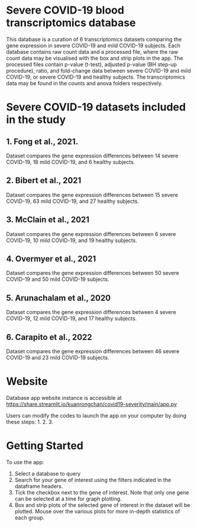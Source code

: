 # Severe COVID-19 blood transcriptomics database
This database is a curation of 6 transcriptomics datasets comparing the gene expression in severe COVID-19 and mild COVID-19 subjects. Each database contains raw count data and a processed file, where the raw count data may be visualised with the box and strip plots in the app. The processed files contain p-value (t-test), adjusted p-value (BH step-up procedure), ratio, and fold-change data between severe COVID-19 and mild COVID-19, or severe COVID-19 and healthy subjects. The transcriptomics data may be found in the counts and anova folders respectively.

# Severe COVID-19 datasets included in the study
## 1. Fong et al., 2021. 
Dataset compares the gene expression differences between 14 severe COVID-19, 18 mild COVID-19, and 6 healthy subjects.
## 2. Bibert et al., 2021
Dataset compares the gene expression differences between 15 severe COVID-19, 63 mild COVID-19, and 27 healthy subjects.
## 3. McClain et al., 2021
Dataset compares the gene expression differences between 6 severe COVID-19, 10 mild COVID-19, and 19 healthy subjects.
## 4. Overmyer et al., 2021
Dataset compares the gene expression differences between 50 severe COVID-19 and 50 mild COVID-19 subjects. 
## 5. Arunachalam et al., 2020
Dataset compares the gene expression differences between 4 severe COVID-19, 12 mild COVID-19, and 17 healthy subjects.
## 6. Carapito et al., 2022
Dataset compares the gene expression differences between 46 severe COVID-19 and 23 mild COVID-19 subjects. 

# Website
Database app website instance is accessible at https://share.streamlit.io/kuanrongchan/covid19-severity/main/app.py

Users can modify the codes to launch the app on your computer by doing these steps:
1.
2.
3.

# Getting Started
To use the app:
1. Select a database to query
2. Search for your gene of interest using the filters indicated in the dataframe headers.
3. Tick the checkbox next to the gene of interest. Note that only one gene can be selected at a time for graph plotting.
4. Box and strip plots of the selected gene of interest in the dataset will be plotted. Mouse over the various plots for more in-depth statistics of each group.
